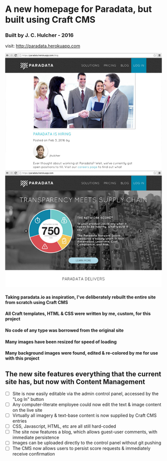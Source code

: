 # A new homepage for Paradata, but built using Craft CMS

### Built by J. C. Hulcher - 2016

visit: http://paradata.herokuapp.com

<img src="public/images/webapp-1.jpg" /> <img src="public/images/webapp-2.jpg" />

#### Taking paradata.io as inspiration, I've deliberately rebuilt the entire site from scratch using Craft CMS
#### All Craft templates, HTML & CSS were written by me, custom, for this project
#### No code of any type was borrowed from the original site
#### Many images have been resized for speed of loading
#### Many background images were found, edited & re-colored by me for use with this project

## The new site features everything that the current site has, but now with Content Management

- [ ] Site is now easily editable via the admin control panel, accessed by the "Log In" button
- [ ] Any computer-literate employee could now edit the text & image content on the live site
- [ ] Virtually all imagery & text-base content is now supplied by Craft CMS entries
- [ ] CSS, Javascript, HTML, etc are all still hard-coded
- [ ] The site now features a blog, which allows guest-user comments, with immediate persistence
- [ ] Images can be uploaded directly to the control panel without git pushing
- [ ] The CMS now allows users to persist score requests & immediately receive confirmation
